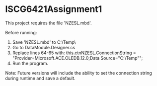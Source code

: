 # ISCG6421Assignment1
This project requires the file 'NZESL.mbd'. 

Before running: 

1. Save 'NZESL.mbd' to C:\\Temp\
2. Go to DataModule.Designer.cs
3. Replace lines 64-65 with: this.ctnNZESL.ConnectionString = "Provider=Microsoft.ACE.OLEDB.12.0;Data Source=\"C:\\Temp\"";
4. Run the program.

Note:
Future versions will include the ability to set the connection string during runtime and save a default.
